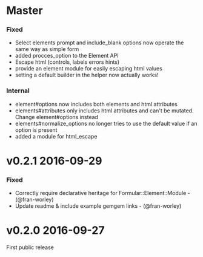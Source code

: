 # Master

### Fixed

* Select elements prompt and include_blank options now operate the same way as simple form
* added procces_option to the Element API
* Escape html (controls, labels errors hints)
* provide an element module for easily escaping html values
* setting a default builder in the helper now actually works!

### Internal
* element#options now includes both elements and html attributes
* elements#attributes only includes html attributes and can't be mutated. Change element#options instead
* elements#normalize_options no longer tries to use the default value if an option is present
* added a module for html_escape

# v0.2.1 2016-09-29

### Fixed

* Correctly require declarative heritage for Formular::Element::Module - (@fran-worley)
* Update readme & include example gemgem links - (@fran-worley)

# v0.2.0 2016-09-27

First public release